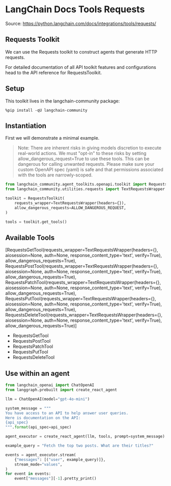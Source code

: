 # LangChain Docs Tools Requests
Source: https://python.langchain.com/docs/integrations/tools/requests/

## Requests Toolkit
We can use the Requests toolkit to construct agents that generate HTTP requests.

For detailed documentation of all API toolkit features and configurations head to the API reference for RequestsToolkit.

## Setup
This toolkit lives in the langchain-community package:

```
%pip install -qU langchain-community
```

## Instantiation
First we will demonstrate a minimal example.

> Note: There are inherent risks in giving models discretion to execute real-world actions. We must "opt-in" to these risks by setting allow_dangerous_request=True to use these tools. This can be dangerous for calling unwanted requests. Please make sure your custom OpenAPI spec (yaml) is safe and that permissions associated with the tools are narrowly-scoped.

```python
from langchain_community.agent_toolkits.openapi.toolkit import RequestsToolkit
from langchain_community.utilities.requests import TextRequestsWrapper

toolkit = RequestsToolkit(
    requests_wrapper=TextRequestsWrapper(headers={}),
    allow_dangerous_requests=ALLOW_DANGEROUS_REQUEST,
)

tools = toolkit.get_tools()
```

## Available Tools

[RequestsGetTool(requests_wrapper=TextRequestsWrapper(headers={}, aiosession=None, auth=None, response_content_type='text', verify=True), allow_dangerous_requests=True),
 RequestsPostTool(requests_wrapper=TextRequestsWrapper(headers={}, aiosession=None, auth=None, response_content_type='text', verify=True), allow_dangerous_requests=True),
 RequestsPatchTool(requests_wrapper=TextRequestsWrapper(headers={}, aiosession=None, auth=None, response_content_type='text', verify=True), allow_dangerous_requests=True),
 RequestsPutTool(requests_wrapper=TextRequestsWrapper(headers={}, aiosession=None, auth=None, response_content_type='text', verify=True), allow_dangerous_requests=True),
 RequestsDeleteTool(requests_wrapper=TextRequestsWrapper(headers={}, aiosession=None, auth=None, response_content_type='text', verify=True), allow_dangerous_requests=True)]


- RequestsGetTool
- RequestsPostTool
- RequestsPatchTool
- RequestsPutTool
- RequestsDeleteTool

## Use within an agent

```python
from langchain_openai import ChatOpenAI
from langgraph.prebuilt import create_react_agent

llm = ChatOpenAI(model="gpt-4o-mini")

system_message = """
You have access to an API to help answer user queries.
Here is documentation on the API:
{api_spec}
""".format(api_spec=api_spec)

agent_executor = create_react_agent(llm, tools, prompt=system_message)

example_query = "Fetch the top two posts. What are their titles?"

events = agent_executor.stream(
    {"messages": [("user", example_query)]},
    stream_mode="values",
)
for event in events:
    event["messages"][-1].pretty_print()
```
